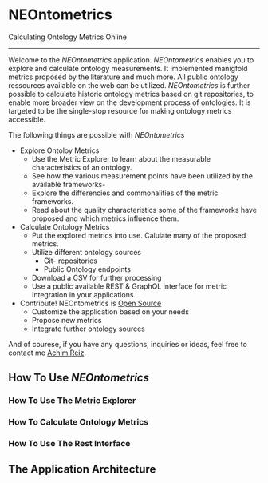 # NEOntometrics
Calculating Ontology Metrics Online
_______

Welcome to the *NEOntometrics* application. *NEOntometrics* enables you to explore and calculate ontology measurements. It implemented manigfold metrics proposed by the literature and much more. All public ontology ressources available on the web can be utilized. *NEOntometrics* is further possible to calculate historic ontology metrics based on git repositories, to enable more broader view on the development process of ontologies. It is targeted to be the single-stop resource for making ontology metrics accessible.

The following things are possible with *NEOntometrics*
- Explore Ontoloy Metrics
    - Use the Metric Explorer to learn about the measurable characteristics of an ontology.
    - See how the various measurement points have been utilized by the available frameworks-
    - Explore the differencies and commonalities of the metric frameworks.
    - Read about the quality characteristics some of the frameworks have proposed and which metrics influence them.
- Calculate Ontology Metrics
    - Put the explored metrics into use. Calulate many of the proposed metrics.
    - Utilize different ontology sources
        - Git- repositories
        - Public Ontology endpoints
    - Download a CSV for further processing
    - Use a public available REST & GraphQL interface for metric integration in your applications.
- Contribute! NEOntometrics is [Open Source](Git_Repo)
    - Customize the application based on your needs
    - Propose new metrics
    - Integrate further ontology sources

And of courese, if you have any questions, inquiries or ideas, feel free to contact me [Achim Reiz](mailto:achim.reiz@uni-rostock.de).

## How To Use *NEOntometrics*

### How To Use The Metric Explorer

### How To Calculate Ontology Metrics

### How To Use The Rest Interface

## The Application Architecture

